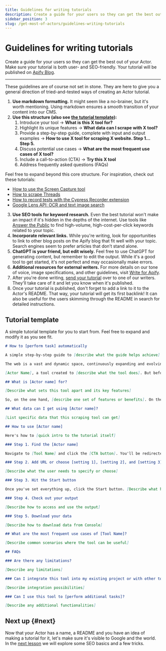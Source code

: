 ```yaml
---
title: Guidelines for writing tutorials 
description: Create a guide for your users so they can get the best out of your Actor. Make sure your tutorial is both user- and SEO-friendly. Your tutorial will be published on Apify Blog.
sidebar_position: 3
slug: /get-most-of-actors/guidelines-writing-tutorials
---
```


# Guidelines for writing tutorials

Create a guide for your users so they can get the best out of your Actor. Make sure your tutorial is both user- and SEO-friendly. Your tutorial will be published on [Apify Blog](https://blog.apify.com/).

---

These guidelines are of course not set in stone. They are here to give you a general direction of tried-and-tested ways of creating an Actor tutorial.

1. **Use markdown formatting.** It might seem like a no-brainer, but it's worth mentioning. Using markdown ensures a smooth transition of your content into our CMS.
2. **Use this structure (also see [the tutorial template](#tutorial-template)):**
    1. Introduce your tool → **What is this X tool for?**
    2. Highlight its unique features → **What data can I scrape with X tool?**
    3. Provide a step-by-step guide, complete with input and output examples → **How to use X tool for scraping X website. Step 1… Step 5.**
    4. Discuss potential use cases → **What are the most frequent use cases of X tool?**
    5. Include a call-to-action (CTA) → **Try this X tool**
    6. Address frequently asked questions (FAQs) 

Feel free to expand beyond this core structure. For inspiration, check out these tutorials:

- [How to use the Screen Capture tool](https://blog.apify.com/how-to-use-screen-capture-tool/)
- [How to scrape Threads](https://blog.apify.com/how-to-scrape-threads/)
- [How to record tests with the Cypress Recorder extension](https://blog.apify.com/how-to-record-test-cypress-recorder-extension/)
- [Google Lens API: OCR and text image search](https://blog.apify.com/google-lens-api-ocr-text-image-search/)
3. **Use SEO tools for keyword research.** Even the best tutorial won't make an impact if it's hidden in the depths of the internet. Use tools like [Answer the Public](https://answerthepublic.com/) to find high-volume, high-cost-per-click keywords related to your topic.
4. **Incorporate relevant links.** While you're writing, look for opportunities to link to other blog posts on the Apify blog that fit well with your topic. Search engines seem to prefer articles that don’t stand alone.
5. **ChatGPT is your friend, but edit wisely.** Feel free to use ChatGPT for generating content, but remember to edit the output. While it's a good tool to get started, it's not perfect and may occasionally make errors.
6. **Additional resources for external writers.** For more details on our tone of voice, image specifications, and other guidelines, visit [Write for Apify](https://apify.com/write-for-apify).
7. After you're done writing, [send your tutorial](mailto:natalia.lekh@apify.com) over to one of our writers. They'll take care of it and let you know when it's published.
8. Once your tutorial is published, don't forget to add a link to it to the Actor's README. That way, your tutorial will get its first backlink! It can also be useful for the users skimming through the README in search for detailed instructions.


## Tutorial template

A simple tutorial template for you to start from. Feel free to expand and modify it as you see fit.

```markdown
# How to [perform task] automatically

A simple step-by-step guide to [describe what the guide helps achieve].

The web is a vast and dynamic space, continuously expanding and evolving. Often, there's a need to [describe the problem or need the tool addresses]. A handy tool for anyone who wants to [describe what the tool helps with] would be invaluable.

[Actor Name], a tool created to [describe what the tool does]. But before we learn how to set it up, let's explore its capabilities.

## What is [Actor name] for?

[Describe what sets this tool apart and its key features]

So, on the one hand, [describe one set of features or benefits]. On the other hand, [describe another set of features or benefits]. Let's see how you can [perform the task the tool is designed for].

## What data can I get using [Actor name]?

[List specific data that this scraping tool can get]

## How to use [Actor name]

Here's how to [quick intro to the tutorial itself]

### Step 1. Find the [Actor name]

Navigate to [Tool Name] and click the [CTA button]. You'll be redirected to Apify Console. 

### Step 2. Add URL or choose [setting 1], [setting 2], and [setting 3]

[Describe what the user needs to specify or choose]

### Step 3. Hit the Start button

Once you've set everything up, click the Start button. [Describe what happens next]

### Step 4. Check out your output

[Describe how to access and use the output]

### Step 5. Download your data

[Describe how to download data from Console]

## What are the most frequent use cases of [Tool Name]?

[Describe common scenarios where the tool can be useful]

## FAQs

### Are there any limitations?

[Describe any limitations]

### Can I integrate this tool into my existing project or with other tools?

[Describe integration possibilities]

### Can I use this tool to [perform additional tasks]?

[Describe any additional functionalities]
```

## Next up {#next}

Now that your Actor has a name, a README and you have an idea of making a tutorial for it, let's make sure it's visible to Google and the world. In the [next lesson](./seo_and_promotion.md) we will explore some SEO basics and a few tricks.
